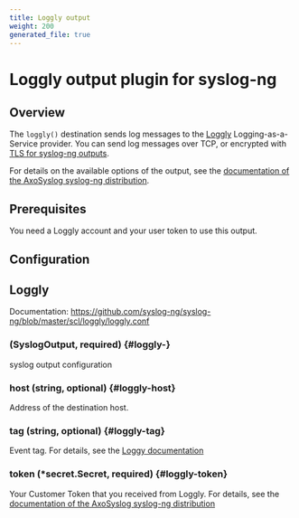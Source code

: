 ```yaml
---
title: Loggly output
weight: 200
generated_file: true
---
```


# Loggly output plugin for syslog-ng
## Overview

The `loggly()` destination sends log messages to the [Loggly](https://www.loggly.com/) Logging-as-a-Service provider.
You can send log messages over TCP, or encrypted with [TLS for syslog-ng outputs](/docs/configuration/plugins/syslog-ng-outputs/tls/).

For details on the available options of the output, see the [documentation of the AxoSyslog syslog-ng distribution](https://axoflow.com/docs/axosyslog-core/chapter-destinations/configuring-destinations-loggly/).

## Prerequisites

You need a Loggly account and your user token to use this output.


## Configuration
## Loggly

Documentation: https://github.com/syslog-ng/syslog-ng/blob/master/scl/loggly/loggly.conf

###  (SyslogOutput, required) {#loggly-}

syslog output configuration 


### host (string, optional) {#loggly-host}

Address of the destination host. 


### tag (string, optional) {#loggly-tag}

Event tag. For details, see the [Loggy documentation](https://documentation.solarwinds.com/en/success_center/loggly/content/admin/tags.htm) 


### token (*secret.Secret, required) {#loggly-token}

Your Customer Token that you received from Loggly. For details, see the [documentation of the AxoSyslog syslog-ng distribution](https://axoflow.com/docs/axosyslog-core/chapter-destinations/configuring-destinations-loggly/) 



